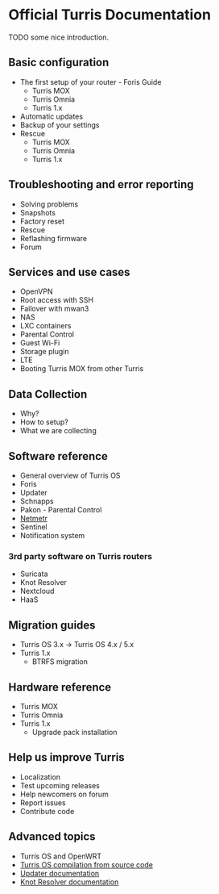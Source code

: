 # Official Turris Documentation
TODO some nice introduction.

## Basic configuration

* The first setup of your router - Foris Guide
	* Turris MOX
	* Turris Omnia
	* Turris 1.x
* Automatic updates
* Backup of your settings
* Rescue
	* Turris MOX
	* Turris Omnia
	* Turris 1.x

## Troubleshooting and error reporting
* Solving problems
* Snapshots
* Factory reset
* Rescue
* Reflashing firmware
* Forum

## Services and use cases

* OpenVPN
* Root access with SSH
* Failover with mwan3
* NAS
* LXC containers
* Parental Control
* Guest Wi-Fi
* Storage plugin
* LTE
* Booting Turris MOX from other Turris

## Data Collection
* Why?
* How to setup?
* What we are collecting

## Software reference
* General overview of Turris OS
* Foris
* Updater
* Schnapps
* Pakon - Parental Control
* [Netmetr](basics/apps/netmetr)
* Sentinel
* Notification system

### 3rd party software on Turris routers
* Suricata
* Knot Resolver
* Nextcloud
* HaaS

## Migration guides
* Turris OS 3.x → Turris OS 4.x / 5.x
* Turris 1.x
	* BTRFS migration


## Hardware reference

* Turris MOX
* Turris Omnia
* Turris 1.x
	* Upgrade pack installation

## Help us improve Turris

* Localization
* Test upcoming releases
* Help newcomers on forum
* Report issues
* Contribute code

## Advanced topics

* Turris OS and OpenWRT
* [Turris OS compilation from source code](https://gitlab.labs.nic.cz/turris/turris-build)
* [Updater documentation](https://turris.pages.labs.nic.cz/updater/)
* [Knot Resolver documentation](https://knot-resolver.readthedocs.io/en/stable/)
